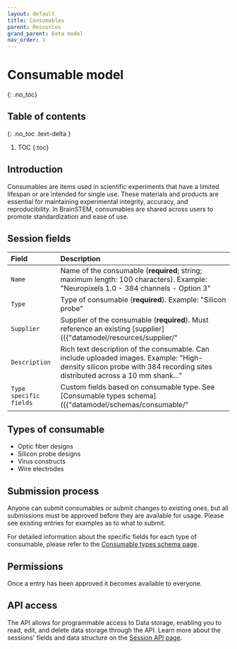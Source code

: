 ```yaml
---
layout: default
title: Consumables
parent: Resources
grand_parent: Data model
nav_order: 1
---
```


# Consumable model
{: .no_toc}

## Table of contents
{: .no_toc .text-delta }

1. TOC
{:toc}

## Introduction 

Consumables are items used in scientific experiments that have a limited lifespan or are intended for single use. These materials and products are essential for maintaining experimental integrity, accuracy, and reproducibility. In BrainSTEM, consumables are shared across users to promote standardization and ease of use.

## Session fields

| Field                | Description |
|:---------------------|:------------|
| `Name`                 | Name of the consumable (**required**; string; maximum length: 100 characters). Example: "Neuropixels 1.0 - 384 channels - Option 3" |
| `Type`  			   | Type of consumable (**required**). Example: "Silicon probe" |
| `Supplier`             | Supplier of the consumable (**required**). Must reference an existing [supplier]({{"datamodel/resources/supplier/"|absolute_url}}). Example: "IMEC" |
| `Description`          | Rich text description of the consumable. Can include uploaded images. Example: "High-density silicon probe with 384 recording sites distributed across a 10 mm shank..." |
| `Type specific fields` | Custom fields based on consumable type. See [Consumable types schema]({{"datamodel/schemas/consumable/"|absolute_url}}) for type-specific fields |

## Types of consumable

- Optic fiber designs
- Silicon probe designs
- Virus constructs
- Wire electrodes

## Submission process

Anyone can submit consumables or submit changes to existing ones, but all submissions must be approved before they are available for usage. Please see existing entries for examples as to what to submit.

For detailed information about the specific fields for each type of consumable, please refer to the [Consumable types schema page]({{"datamodel/schemas/consumable/"|absolute_url}}).


## Permissions

Once a entry has been approved it becomes available to everyone.

## API access

The API allows for programmable access to Data storage, enabling you to read, edit, and delete data storage through the API. Learn more about the sessions' fields and data structure on the [Session API page]({{"api/resources/consumable/"|absolute_url}}). 
